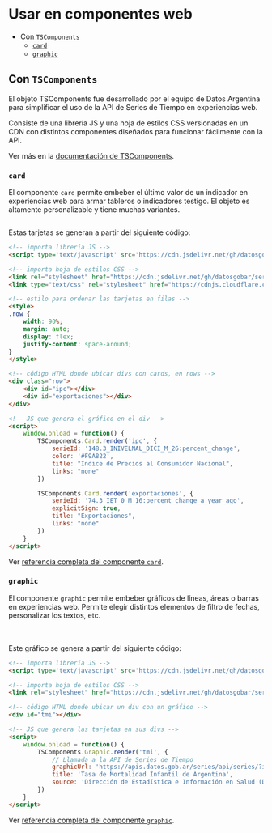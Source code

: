 # Usar en componentes web

<!-- START doctoc generated TOC please keep comment here to allow auto update -->
<!-- DON'T EDIT THIS SECTION, INSTEAD RE-RUN doctoc TO UPDATE -->
 

- [Con `TSComponents`](#con-tscomponents)
    - [`card`](#card)
    - [`graphic`](#graphic)

<!-- END doctoc generated TOC please keep comment here to allow auto update -->

<link type="text/css" rel="stylesheet" href="https://cdnjs.cloudflare.com/ajax/libs/font-awesome/5.8.2/css/all.min.css" media="all" />
<link rel="stylesheet" href="https://cdn.jsdelivr.net/gh/datosgobar/series-tiempo-ar-explorer@ts_components_2.0-beta11/dist/css/components.css" type="text/css">
<script type='text/javascript' src='https://cdn.jsdelivr.net/gh/datosgobar/series-tiempo-ar-explorer@ts_components_2.0-beta11/dist/js/components.js'></script>

<style>
.row {
    width: 90%;
    margin: auto;
    display: flex;
    justify-content: space-around;
}
</style>

## Con `TSComponents`

El objeto TSComponents fue desarrollado por el equipo de Datos Argentina para simplificar el uso de la API de Series de Tiempo en experiencias web.

Consiste de una librería JS y una hoja de estilos CSS versionadas en un CDN con distintos componentes diseñados para funcionar fácilmente con la API.

Ver más en la [documentación de TSComponents](https://datosgobar.github.io/series-tiempo-ar-explorer/reference/ts-components/).

### `card`

El componente `card` permite embeber el último valor de un indicador en experiencias web para armar tableros o indicadores testigo. El objeto es altamente personalizable y tiene muchas variantes.

<div class="row">
    <div id="ipc"></div>
    <div id="exportaciones"></div>
</div>

Estas tarjetas se generan a partir del siguiente código:
<br>

```html
<!-- importa librería JS -->
<script type='text/javascript' src='https://cdn.jsdelivr.net/gh/datosgobar/series-tiempo-ar-explorer@ts_components_2.0-beta11/dist/js/components.js'></script>

<!-- importa hoja de estilos CSS -->
<link rel="stylesheet" href="https://cdn.jsdelivr.net/gh/datosgobar/series-tiempo-ar-explorer@ts_components_2.0-beta11/dist/css/components.css" type="text/css">
<link type="text/css" rel="stylesheet" href="https://cdnjs.cloudflare.com/ajax/libs/font-awesome/5.8.2/css/all.min.css" media="all" />

<!-- estilo para ordenar las tarjetas en filas -->
<style>
.row {
    width: 90%;
    margin: auto;
    display: flex;
    justify-content: space-around;
}
</style>

<!-- código HTML donde ubicar divs con cards, en rows -->
<div class="row">
    <div id="ipc"></div>
    <div id="exportaciones"></div>
</div>

<!-- JS que genera el gráfico en el div -->
<script>
    window.onload = function() {
        TSComponents.Card.render('ipc', {
            serieId: '148.3_INIVELNAL_DICI_M_26:percent_change',
            color: '#F9A822',
            title: "Indice de Precios al Consumidor Nacional",
            links: "none"
        })

        TSComponents.Card.render('exportaciones', {
            serieId: '74.3_IET_0_M_16:percent_change_a_year_ago',
            explicitSign: true,
            title: "Exportaciones",
            links: "none"
        })
    }
</script>
```

Ver [referencia completa del componente `card`](https://datosgobar.github.io/series-tiempo-ar-explorer/reference/ts-components/card/).

### `graphic`

El componente `graphic` permite embeber gráficos de líneas, áreas o barras en experiencias web. Permite elegir distintos elementos de filtro de fechas, personalizar los textos, etc.

<div id="tmi"></div>

<br>
<br>
Este gráfico se genera a partir del siguiente código:
<br>

```html
<!-- importa librería JS -->
<script type='text/javascript' src='https://cdn.jsdelivr.net/gh/datosgobar/series-tiempo-ar-explorer@ts_components_2.0-beta11/dist/js/components.js'></script>

<!-- importa hoja de estilos CSS -->
<link rel="stylesheet" href="https://cdn.jsdelivr.net/gh/datosgobar/series-tiempo-ar-explorer@ts_components_2.0-beta11/dist/css/components.css" type="text/css">

<!-- código HTML donde ubicar un div con un gráfico -->
<div id="tmi"></div>

<!-- JS que genera las tarjetas en sus divs -->
<script>
    window.onload = function() {
        TSComponents.Graphic.render('tmi', {
            // Llamada a la API de Series de Tiempo
            graphicUrl: 'https://apis.datos.gob.ar/series/api/series/?ids=tmi_arg',
            title: 'Tasa de Mortalidad Infantil de Argentina',
            source: 'Dirección de Estadística e Información en Salud (DEIS). Secretaría de Gobierno de Salud'
        })
    }
</script>
```

Ver [referencia completa del componente `graphic`](https://datosgobar.github.io/series-tiempo-ar-explorer/reference/ts-components/graphic/).

<script>
    window.onload = function() {
        TSComponents.Graphic.render('tmi', {
            graphicUrl: 'https://apis.datos.gob.ar/series/api/series/?ids=tmi_arg',
            title: 'Tasa de Mortalidad Infantil de Argentina',
            source: 'Dirección de Estadística e Información en Salud (DEIS). Secretaría de Gobierno de Salud'
        })

        TSComponents.Card.render('ipc', {
            serieId: '148.3_INIVELNAL_DICI_M_26:percent_change',
            color: '#F9A822',
            hasChart: 'small',
            title: "Indice de Precios al Consumidor Nacional",
            links: "none"
        })

        TSComponents.Card.render('exportaciones', {
            serieId: '74.3_IET_0_M_16:percent_change_a_year_ago',
            explicitSign: true,
            hasChart: 'small',
            title: "Exportaciones",
            links: "none"
        })
    }
</script>
